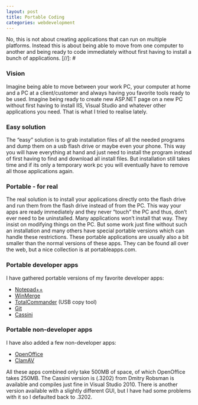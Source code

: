 ```yaml
---
layout: post
title: Portable Coding
categories: webdevelopment
---
```

No, this is not about creating applications that can run on multiple platforms. Instead this is about being able to move from one computer to another and being ready to code immediately without first having to install a bunch of applications.
[//]: #

### Vision
Imagine being able to move between your work PC, your computer at home and a PC at a client/customer and always having you favorite tools ready to be used. Imagine being ready to create new ASP.NET page on a new PC without first having to install IIS, Visual Studio and whatever other applications you need. That is what I tried to realise lately.

### Easy solution
The &#8220;easy&#8221; solution is to grab installation files of all the needed programs and dump them on a usb flash drive or maybe even your phone. This way you will have everything at hand and just need to install the program instead of first having to find and download all install files. But installation still takes time and if its only a temporary work pc you will eventually have to remove all those applications again.

### Portable - for real
The real solution is to install your applications directly onto the flash drive and run them from the flash drive instead of from the PC. This way your apps are ready immediately and they never &#8220;touch&#8221; the PC and thus, don&#8217;t ever need to be uninstalled.
Many applications won&#8217;t install that way. They insist on modifying things on the PC. But some work just fine without such an installation and many others have special portable versions which can handle these restrictions. These portable applications are usually also a bit smaller than the normal versions of these apps. They can be found all over the web, but a nice collection is at portableapps.com.

### Portable developer apps
I have gathered portable versions of my favorite developer apps:

- <a rel="external"  target="_blank" href="http://portableapps.com/apps/development/notepadpp_portable">Notepad++</a>
- <a rel="external"  target="_blank" href="http://portableapps.com/apps/utilities/winmerge_portable">WinMerge</a>
- <a rel="external"  target="_blank" href="http://www.ghisler.com/usbinst.htm">TotalCommander</a> (USB copy tool)
- <a rel="external"  target="_blank" href="http://www.softpedia.com/get/PORTABLE-SOFTWARE/Programming/Portable-Git.shtml">Git</a>
- <a rel="external"  target="_blank" href="http://blogs.msdn.com/dmitryr/default.aspx">Cassini</a>

### Portable non-developer apps
I have also added a few non-developer apps:

- <a rel="external"  target="_blank" href="http://portableapps.com/apps/office/openoffice_portable">OpenOffice</a>
- <a rel="external"  target="_blank" href="http://portableapps.com/apps/utilities/clamwin_portable">ClamAV</a>

All these apps combined only take 500MB of space, of which OpenOffice takes 250MB. The Cassini version is (.3202) from Dmitry Robsman is available and compiles just fine in Visual Studio 2010. There is another version available with a slightly different GUI, but I have had some problems with it so I defaulted back to .3202.